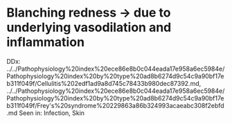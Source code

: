 # Blanching redness -> due to underlying vasodilation and inflammation

DDx: ../../Pathophysiology%20index%20ece86e8b0c044eada17e958a6ec5984e/Pathophysiology%20index%20by%20type%20ad8b6274d9c54c9a90bf17eb311f049f/Cellulitis%202edf1ad9a8d745c78433b980dec87392.md, ../../Pathophysiology%20index%20ece86e8b0c044eada17e958a6ec5984e/Pathophysiology%20index%20by%20type%20ad8b6274d9c54c9a90bf17eb311f049f/Frey's%20syndrome%20229863a86b324993acaeabc308f2ebfd.md
Seen in: Infection, Skin
